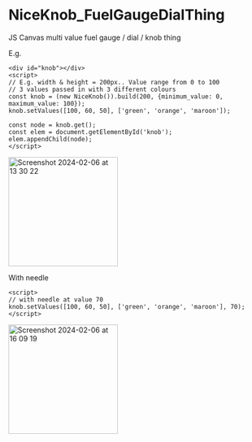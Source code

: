 # NiceKnob_FuelGaugeDialThing

JS Canvas multi value fuel gauge / dial / knob thing


E.g.
```
<div id="knob"></div>
<script>
// E.g. width & height = 200px.. Value range from 0 to 100
// 3 values passed in with 3 different colours
const knob = (new NiceKnob()).build(200, {minimum_value: 0, maximum_value: 100});
knob.setValues([100, 60, 50], ['green', 'orange', 'maroon']);

const node = knob.get();
const elem = document.getElementById('knob');
elem.appendChild(node);
</script>
```

<img width="215" alt="Screenshot 2024-02-06 at 13 30 22" src="https://github.com/tombrown86/NiceKnob_FuelGaugeDialThing/assets/15341007/2a9df738-c444-4d11-8f8a-82c678551786">



With needle

```
<script>
// with needle at value 70
knob.setValues([100, 60, 50], ['green', 'orange', 'maroon'], 70);
</script>
```
  

<img width="215" alt="Screenshot 2024-02-06 at 16 09 19" src="https://github.com/tombrown86/NiceKnob_FuelGaugeDialThing/assets/15341007/12caa9de-5178-4273-9c3d-0204500ae8c9">
